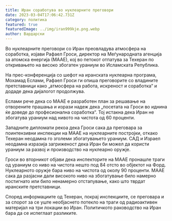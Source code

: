 ```yaml
---
title: Иран соработува во нуклеарните преговори
date: 2023-03-04T17:06:42.731Z
category: политика
featured: true
featuredImage: ../img/iran999kje.png.webp
author: Вардарски
---
```


Во нуклеарните преговори со Иран преовладува атмосфера на соработка, изјави Рафаел Гроси, директор на Меѓународната агенција за атомска енергија (МААЕ), кој во петокот отпатува за Техеран по откривањето на високо збогатен ураниум во Исламската Република.

На прес-конференција со шефот на иранската нуклеарна програма, Мохамад Еслами, Рафаел Гроси ги опиша преговорите со владините претставници како „атмосфера на работа, искреност и соработка“ и додаде дека дијалогот продолжува.

Еслами рече дека со МААЕ е разработен план за решавање на отворените прашања и изрази надеж дека „посетата на Гроси во иднина ќе доведе до професионална соработка“. Тој истакна дека Иран не збогатува ураниум над нивото на чистота од 60 проценти.

Западните дипломати рекоа дека Гроси сака да преговара за поинтензивни инспекции на МААЕ на нуклеарните постројки, откако Техеран неодамна го зголеми збогатувањето ураниум. САД и Израел неодамна изразија загриженост дека Иран би можел да користи ураниум за развој и производство на нуклеарно оружје.

Гроси во вторникот објави дека инспекторите на МААЕ пронашле траги од ураниум со ниво на чистота нешто под 84 отсто во објектот на Форд. Нуклеарното оружје бара ниво на чистота од околу 90 проценти. МААЕ сака да разјасни дали високото ниво на збогатување било намерно постигнато или било ненамерно отстапување, како што тврдат иранските претставници.

Според информациите од Техеран, покрај инспекциите, се преговара и за спорот за се уште необјаснето потекло на траги од радиоактивен материјал на три локации во Иран. Политичкото раководство на Иран бара да се испеглаат разликите.
